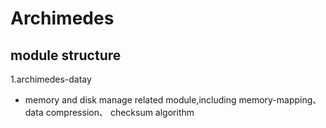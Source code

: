 # Archimedes

## module structure
1.archimedes-datay
- memory and disk manage related module,including memory-mapping、data compression、
checksum algorithm

